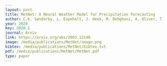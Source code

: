 ```yaml
--- 
layout: post
title: MetNet: A Neural Weather Model for Precipitation Forecasting
author: C.K. Sønderby, L. Espeholt, J. Heek, M. Dehghani, A. Oliver, T. Salimans, S. Agrawal, J. Hickey, N. Kalchbrenner
year: 2020
key: 2020.1
journal: Arxiv
link: https://arxiv.org/abs/2003.12140
image: /media/publications/MetNet/image.png
bibtex: /media/publications/MetNet/bibtex.txt
pdf: /media/publications/MetNet/MetNet.pdf
type: paper
---
```


